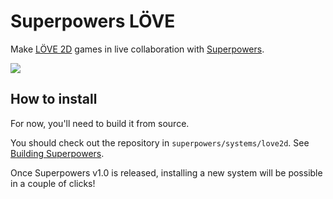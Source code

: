 # Superpowers LÖVE

Make [LÖVE 2D](https://love2d.org/) games in live collaboration with [Superpowers](http://superpowers-html5.com/).

![](http://i.imgur.com/yLybycP.gif)

## How to install

For now, you'll need to build it from source.

You should check out the repository in `superpowers/systems/love2d`. See [Building Superpowers](http://docs.sparklinlabs.com/en/development/building-superpowers).

Once Superpowers v1.0 is released, installing a new system will be possible in a couple of clicks!
